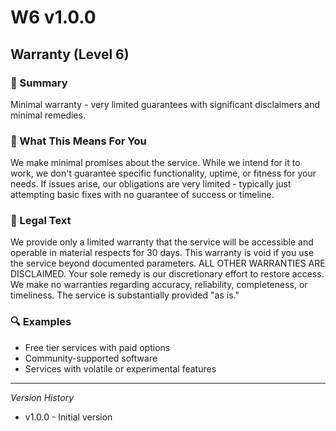 # W6 v1.0.0

## Warranty (Level 6)

### 📌 Summary
Minimal warranty - very limited guarantees with significant disclaimers and minimal remedies.

### 👤 What This Means For You
We make minimal promises about the service. While we intend for it to work, we don't guarantee specific functionality, uptime, or fitness for your needs. If issues arise, our obligations are very limited - typically just attempting basic fixes with no guarantee of success or timeline.

### 📜 Legal Text
We provide only a limited warranty that the service will be accessible and operable in material respects for 30 days. This warranty is void if you use the service beyond documented parameters. ALL OTHER WARRANTIES ARE DISCLAIMED. Your sole remedy is our discretionary effort to restore access. We make no warranties regarding accuracy, reliability, completeness, or timeliness. The service is substantially provided "as is."

### 🔍 Examples
- Free tier services with paid options
- Community-supported software
- Services with volatile or experimental features

---
*Version History*
- v1.0.0 - Initial version